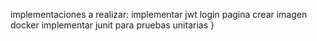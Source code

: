 implementaciones a realizar:
implementar jwt
login pagina
crear imagen docker
implementar junit para pruebas unitarias
}
